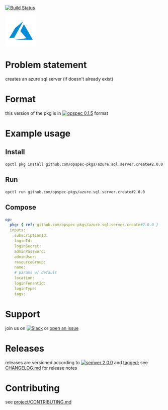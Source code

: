 [![Build Status](https://travis-ci.org/opspec-pkgs/azure.sql.server.create.svg?branch=master)](https://travis-ci.org/opspec-pkgs/azure.sql.server.create)

<img src="icon.svg" alt="icon" height="100px">

# Problem statement

creates an azure sql server (if doesn't already exist)

# Format

this version of the pkg is in [![opspec 0.1.5](https://img.shields.io/badge/opspec-0.1.5-brightgreen.svg?colorA=6b6b6b&colorB=fc16be)](https://opspec.io/0.1.5/packages.html) format

# Example usage

## Install

```shell
opctl pkg install github.com/opspec-pkgs/azure.sql.server.create#2.0.0
```

## Run

```
opctl run github.com/opspec-pkgs/azure.sql.server.create#2.0.0
```

## Compose

```yaml
op:
  pkg: { ref: github.com/opspec-pkgs/azure.sql.server.create#2.0.0 }
  inputs:
    subscriptionId:
    loginId:
    loginSecret:
    adminPassword:
    adminUser:
    resourceGroup:
    name:
    # params w/ default
    location:
    loginTenantId:
    loginType:
    tags:
```

# Support

join us on
[![Slack](https://opspec-slackin.herokuapp.com/badge.svg)](https://opspec-slackin.herokuapp.com/)
or
[open an issue](https://github.com/opspec-pkgs/azure.sql.server.create/issues)

# Releases

releases are versioned according to
[![semver 2.0.0](https://img.shields.io/badge/semver-2.0.0-brightgreen.svg)](http://semver.org/spec/v2.0.0.html)
and [tagged](https://git-scm.com/book/en/v2/Git-Basics-Tagging); see
[CHANGELOG.md](CHANGELOG.md) for release notes

# Contributing

see
[project/CONTRIBUTING.md](https://github.com/opspec-pkgs/project/blob/master/CONTRIBUTING.md)
